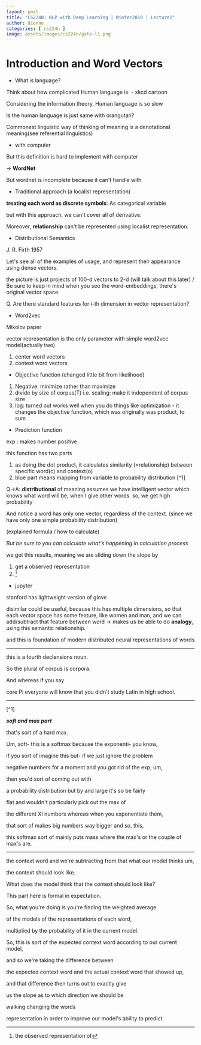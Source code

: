 ```yaml
---
layout: post
title: "CS224N: NLP with Deep Learning | Winter2019 | Lecture1"
author: dionne
categories: [ cs224n ]
image: assets/images/cs224n/gate-l1.png
---
```



# Introduction and Word Vectors

- What is language?

Think about how complicated Human language is. - xkcd cartoon

Considering the information theory, Human language is so slow

Is the human language is just same with orangutan?

Commonest linguistic way of thinking of meaning is a denotational meaning(see referential linguistics)

- with computer

But this definition is hard to implement with computer

-> **WordNet**

But wordnet is incomplete because it can't handle with

- Traditional approach (a localist representation)

**treating each word as discrete symbols**: As categorical variable

but with this approach, we can't cover all of derivative.

Moreover, **relationship**  can't be represented using localist representation.

- Distributional Semantics

J. R. Firth 1957

Let's see all of the examples of usage, and represent their appearance using dense vectors.

the picture is just projects of 100-d vectors to 2-d (will talk about this later) / Be sure to keep in mind when you see the word-embeddings, there's original vector space.

Q. Are there standard features for i-th dimension in vector representation?

- Word2vec

Mikolov paper

vector representation is the only parameter with simple word2vec model(actually two)
1) center word vectors
2) context word vectors

- Objective function (changed little bit from likelihood)

1) Negative: minimize rather than maximize 
2) divide by size of corpus(T) i.e. scaling: make it independent of corpus size
3) log: turned out works well when you do things like optimization - it changes the objective function, which was originally was product, to sum


- Prediction function

exp : makes number positive

this function has two parts

1) as doing the dot product, it calculates similarity (=relationship) between specific word(c) and context(o)
2) blue part means mapping from variable to probability distribution [^1]

Q->A: **distributional** of meaning assumes we have intelligent vector which knows what word will be, when I give other words. so, we get high probability

And notice a word has only one vector, regardless of the context. (since we have only one simple probability distribution)

(explained formula / how to calculate)

*But be sure to you can calculate what's happening in calculation process*

we get this results, meaning we are sliding down the slope by
1) get a observed representation 
2) [^2]

- jupyter

stanford has lightweight version of glove

disimilar could be useful, because this has multiple dimensions, so that each vector space has some feature, like women and man, and we can add/subtract that feature between word
-> makes us be able to do **analogy**, using this semantic relationship.

and this is foundation of modern distributed neural representations of words



---

this is a fourth declensions noun.

So the plural of corpus is corpora.

And whereas if you say

core Pi everyone will know that you didn't study Latin in high school.


---

[^1]

***soft and max part***

that's sort of a hard max.

Um, soft- this is a softmax because the exponenti- you know,

if you sort of imagine this but- if we just ignore the problem

negative numbers for a moment and you got rid of the exp, um,

then you'd sort of coming out with

a probability distribution but by and large it's so be fairly

flat and wouldn't particularly pick out the max of

the different XI numbers whereas when you exponentiate them,

that sort of makes big numbers way bigger and so, this,

this softmax sort of mainly puts mass where the max's or the couple of max's are.


---

[^2]: the observed representation of

the context word and we're subtracting from that what our model thinks um,

the context should look like.

What does the model think that the context should look like?

This part here is formal in expectation.

So, what you're doing is you're finding the weighted average

of the models of the representations of each word,

multiplied by the probability of it in the current model.

So, this is sort of the expected context word according to our current model,

and so we're taking the difference between

the expected context word and the actual context word that showed up,

and that difference then turns out to exactly give

us the slope as to which direction we should be

walking changing the words

representation in order to improve our model's ability to predict.

